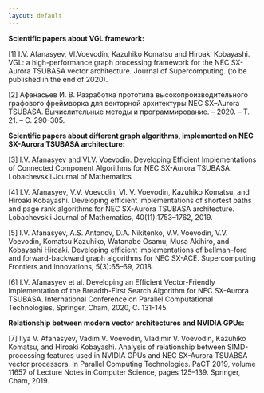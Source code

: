 ```yaml
---
layout: default
---
```


**Scientific papers about VGL framework:**

[1] I.V. Afanasyev, Vl.Voevodin, Kazuhiko Komatsu and Hiroaki Kobayashi. VGL: a high-performance graph processing framework for the NEC SX-Aurora TSUBASA vector architecture. Journal of Supercomputing. (to be published in the end of 2020).

[2] Афанасьев И. В. Разработка прототипа высокопроизводительного графового фреймворка для векторной архитектуры NEC SX–Aurora TSUBASA. Вычислительные методы и программирование. – 2020. – Т. 21. – С. 290-305.

**Scientific papers about different graph algorithms, implemented on NEC SX-Aurora TSUBASA architecture:**

[3] I.V. Afanasyev and Vl.V. Voevodin. Developing Efficient Implementations of Connected Component Algorithms for NEC SX-Aurora TSUBASA.  Lobachevskii Journal of Mathematics

[4] I.V. Afanasyev, V.V. Voevodin, Vl. V. Voevodin, Kazuhiko Komatsu, and Hiroaki Kobayashi. Developing efficient implementations of shortest paths and page rank algorithms for NEC SX-Aurora TSUBASA architecture. Lobachevskii Journal of Mathematics, 40(11):1753–1762, 2019.

[5] I.V. Afanasyev, A.S. Antonov, D.A. Nikitenko, V.V. Voevodin, V.V. Voevodin, Komatsu Kazuhiko, Watanabe Osamu, Musa Akihiro, and Kobayashi Hiroaki. Developing efficient implementations of bellman–ford and forward-backward graph algorithms for NEC SX-ACE. Supercomputing Frontiers and Innovations, 5(3):65–69, 2018.

[6] I.V. Afanasyev  et al. Developing an Efficient Vector-Friendly Implementation of the Breadth-First Search Algorithm for NEC SX-Aurora TSUBASA. International Conference on Parallel Computational Technologies, Springer, Cham, 2020, С. 131-145.



**Relationship between modern vector architectures and NVIDIA GPUs:**

[7] Ilya V. Afanasyev, Vadim V. Voevodin, Vladimir V. Voevodin, Kazuhiko Komatsu, and Hiroaki Kobayashi. Analysis of relationship between SIMD-processing features used in NVIDIA GPUs and NEC SX-Aurora TSUABSA vector processors. In Parallel Computing Technologies. PaCT 2019, volume 11657 of Lecture Notes in Computer Science, pages 125–139. Springer, Cham, 2019.
